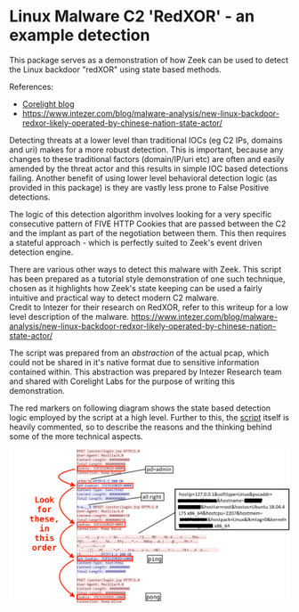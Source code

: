 # Linux Malware C2 'RedXOR' - an example detection  
This package serves as a demonstration of how Zeek can be used to detect the Linux backdoor "redXOR" using state based methods.

References:
- [Corelight blog](https://corelight.blog/)
- https://www.intezer.com/blog/malware-analysis/new-linux-backdoor-redxor-likely-operated-by-chinese-nation-state-actor/  

Detecting threats at a lower level than traditional IOCs (eg C2 IPs, domains and uri) makes for a more robust detection. This is important, because any changes to these traditional factors (domain/IP/uri etc) are often and easily amended by the threat actor and this results in simple IOC based detections failing. Another benefit of using lower level behavioral detection logic (as provided in this package) is they are vastly less prone to False Positive detections. 

The logic of this detection algorithm involves looking for a very specific consecutive pattern of FIVE HTTP Cookies that are passed between the C2 and the implant as part of the negotiation between them. This then requires a stateful approach - which is perfectly suited to Zeek's event driven detection engine.

There are various other ways to detect this malware with Zeek. This script has been prepared as a tutorial style demonstration of one such technique, chosen as it highlights how Zeek's state keeping can be used a fairly intuitive and practical way to detect modern C2 malware.  
Credit to Intezer for their research on RedXOR, refer to this writeup for a low level description of the malware.
https://www.intezer.com/blog/malware-analysis/new-linux-backdoor-redxor-likely-operated-by-chinese-nation-state-actor/  

The script was prepared from an _abstraction_ of the actual pcap, which could not be shared in it's native format due to sensitive information contained within. This abstraction was prepared by Intezer Research team and shared with Corelight Labs for the purpose of writing this demonstration. 

The red markers on following diagram shows the state based detection logic employed by the script at a high level. Further to this, the [script](scripts/detect_redxor.zeek) itself is heavily commented, so to describe the reasons and the thinking behind some of the more technical aspects.

![alt text](./images/C2.png)